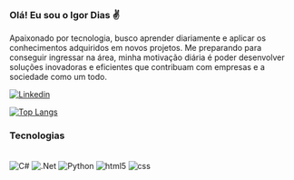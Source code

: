 ### Olá! Eu sou o Igor Dias ✌️
Apaixonado por tecnologia, busco aprender diariamente e aplicar os conhecimentos adquiridos em novos projetos.
Me preparando para conseguir ingressar na área, minha motivação diária é poder desenvolver soluções inovadoras e eficientes que contribuam com empresas e a sociedade como um todo.

[![Linkedin](https://img.shields.io/badge/LinkedIn-0077B5?style=for-the-badge&logo=linkedin&logoColor=white)](https://www.linkedin.com/in/igor-dias-da-silva/)

[![Top Langs](https://github-readme-stats.vercel.app/api/top-langs/?username=IgorDias1998&layout=donut)](https://github.com/IgorDias1998/github-readme-stats)

### Tecnologias

<div style="display: inline_block"><br>
    <img align="center" alt="C#" src="https://img.shields.io/badge/C%23-239120?style=for-the-badge&logo=c-sharp&logoColor=white">
    <img align="center" alt=".Net" src="https://img.shields.io/badge/.NET-5C2D91?style=for-the-badge&logo=.net&logoColor=white">
    <img align="center" alt="Python" src="https://img.shields.io/badge/Python-3776AB?style=for-the-badge&logo=python&logoColor=white">
    <img align="center" alt="html5" src="https://img.shields.io/badge/HTML5-E34F26?style=for-the-badge&logo=html5&logoColor=white">
    <img align="center" alt="css" src="https://img.shields.io/badge/CSS3-1572B6?style=for-the-badge&logo=css3&logoColor=white">
    
</div><br/>
